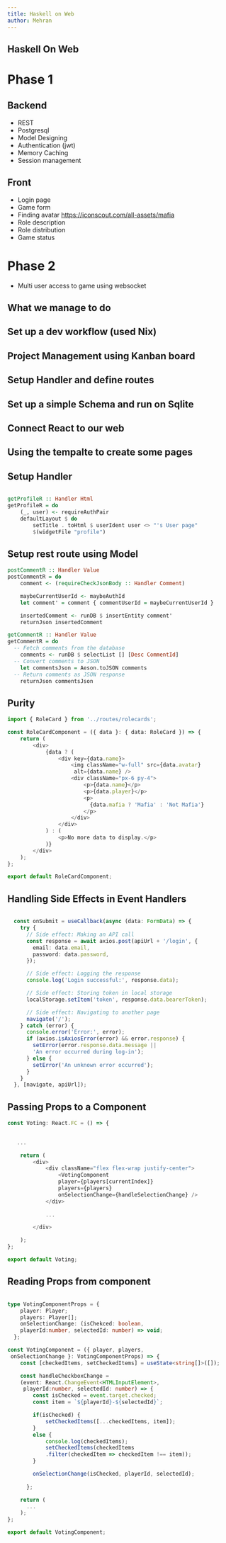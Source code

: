 ```yaml
---
title: Haskell on Web
author: Mehran
---
```


Haskell On Web
---

<!-- column_layout: [1, 2, 1] -->

<!-- column: 1 -->
<!-- new_lines: 10 -->
# Phase 1
<!-- pause -->
## Backend
* REST
* Postgresql
* Model Designing
* Authentication (jwt)
* Memory Caching
* Session management
<!-- pause -->
## Front
* Login page
* Game form
* Finding avatar https://iconscout.com/all-assets/mafia
* Role description
* Role distribution
* Game status

# Phase 2
* Multi user access to game using websocket

<!-- end_slide -->
What we manage to do
---
<!-- column_layout: [1, 2, 1] -->

<!-- column: 1 -->
<!-- new_lines: 10 -->
## Set up a dev workflow (used Nix)
<!-- pause -->
## Project Management using Kanban board
<!-- pause -->
## Setup Handler and define routes
<!-- pause -->
## Set up a simple Schema and run on Sqlite
<!-- pause -->
## Connect React to our web
<!-- pause -->
## Using the tempalte to create some pages

<!-- end_slide -->
Setup Handler
---
```haskell

getProfileR :: Handler Html
getProfileR = do
    (_, user) <- requireAuthPair
    defaultLayout $ do
        setTitle . toHtml $ userIdent user <> "'s User page"
        $(widgetFile "profile")
```
<!-- pause -->
Setup rest route using Model
---
```haskell
postCommentR :: Handler Value
postCommentR = do
    comment <- (requireCheckJsonBody :: Handler Comment)

    maybeCurrentUserId <- maybeAuthId
    let comment' = comment { commentUserId = maybeCurrentUserId }

    insertedComment <- runDB $ insertEntity comment'
    returnJson insertedComment

getCommentR :: Handler Value
getCommentR = do
  -- Fetch comments from the database
    comments <- runDB $ selectList [] [Desc CommentId]
  -- Convert comments to JSON
    let commentsJson = Aeson.toJSON comments
  -- Return comments as JSON response
    returnJson commentsJson
```
<!-- end_slide -->
Purity
---
```typescript
import { RoleCard } from '../routes/rolecards';

const RoleCardComponent = ({ data }: { data: RoleCard }) => {
    return (
        <div>
            {data ? (
                <div key={data.name}>
                    <img className="w-full" src={data.avatar}
                     alt={data.name} />
                    <div className="px-6 py-4">
                        <p>{data.name}</p>
                        <p>{data.player}</p>
                        <p>
                          {data.mafia ? 'Mafia' : 'Not Mafia'}
                        </p>
                    </div>
                </div>
            ) : (
                <p>No more data to display.</p>
            )}
        </div>
    );
};

export default RoleCardComponent;

```
<!-- end_slide -->
Handling Side Effects in Event Handlers
---
```typescript

  const onSubmit = useCallback(async (data: FormData) => {
    try {
      // Side effect: Making an API call
      const response = await axios.post(apiUrl + '/login', {
        email: data.email,
        password: data.password,
      });

      // Side effect: Logging the response
      console.log('Login successful:', response.data);

      // Side effect: Storing token in local storage
      localStorage.setItem('token', response.data.bearerToken);

      // Side effect: Navigating to another page
      navigate('/');
    } catch (error) {
      console.error('Error:', error);
      if (axios.isAxiosError(error) && error.response) {
        setError(error.response.data.message || 
        'An error occurred during log-in');
      } else {
        setError('An unknown error occurred');
      }
    }
  }, [navigate, apiUrl]);

```
<!-- end_slide -->
Passing Props to a Component
---
```typescript
const Voting: React.FC = () => {
   

   ...

    return (
        <div>
            <div className="flex flex-wrap justify-center">
                <VotingComponent 
                player={players[currentIndex]} 
                players={players} 
                onSelectionChange={handleSelectionChange} />
            </div>
            
            ...

        </div>

    );
};

export default Voting;
```

<!-- end_slide -->
Reading Props from component
---
```typescript

type VotingComponentProps = {
    player: Player;
    players: Player[];
    onSelectionChange: (isChekced: boolean, 
    playerId:number, selectedId: number) => void;
  };

const VotingComponent = ({ player, players,
 onSelectionChange }: VotingComponentProps) => {
    const [checkedItems, setCheckedItems] = useState<string[]>([]);

    const handleCheckboxChange = 
    (event: React.ChangeEvent<HTMLInputElement>,
     playerId:number, selectedId: number) => {
        const isChecked = event.target.checked;
        const item = `${playerId}-${selectedId}`;

        if(isChecked) {
            setCheckedItems([...checkedItems, item]);
        }
        else {
            console.log(checkedItems);
            setCheckedItems(checkedItems
            .filter(checkedItem => checkedItem !== item));
        }

        onSelectionChange(isChecked, playerId, selectedId); 
        
      };

    return (
      ...
    );
};

export default VotingComponent;
```
